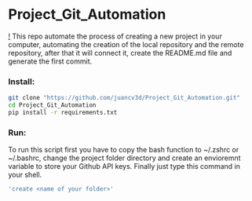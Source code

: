# Project_Git_Automation
[!](https://img.shields.io/badge/platform-Linux-red)
This repo automate the process of creating a new project in your computer, automating the creation of the local repository and the remote repository, after that it will connect it, create the README.md file and generate the first commit. 
### Install: 
```bash
git clone "https://github.com/juancv3d/Project_Git_Automation.git"
cd Project_Git_Automation
pip install -r requirements.txt
```

### Run:
To run this script first you have to copy the bash function to ~/.zshrc or ~/.bashrc, change the project folder directory and create an envioremnt variable to store your Github API keys. Finally just type this command in your shell.

```bash
'create <name of your folder>'
```

